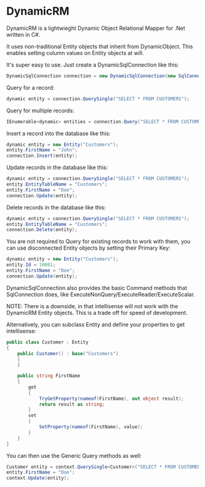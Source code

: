 # DynamicRM
DynamicRM is a lightwieght Dynamic Object Relational Mapper for .Net written in C#.

It uses non-traditional Entity objects that inherit from DynamicObject. This enables setting column values on Entity objects at will.

It's super easy to use. Just create a DynamicSqlConnection like this:

```C#
DynamicSqlConnection connection = new DynamicSqlConnection(new SqlConnection("<your connection string>"));
```

Query for a record:
```C#
dynamic entity = connection.QuerySingle("SELECT * FROM CUSTOMERS");
```

Query for multiple records:
```C#
IEnumerable<dynamic> entities = connection.Query("SELECT * FROM CUSTOMERS");
```

Insert a record into the database like this:
```C#
dynamic entity = new Entity("Customers");
entity.FirstName = "John";
connection.Insert(entity);
```

Update records in the database like this:
```C#
dynamic entity = connection.QuerySingle("SELECT * FROM CUSTOMERS");
entity.EntityTableName = "Customers";
entity.FirstName = "Doe";
connection.Update(entity);
```

Delete records in the database like this:
```C#
dynamic entity = connection.QuerySingle("SELECT * FROM CUSTOMERS");
entity.EntityTableName = "Customers";
connection.Delete(entity);
```

You are not required to Query for existing records to work with them, you can use disconnected Entity objects by setting their Primary Key:
```C#
dynamic entity = new Entity("Customers");
entity.Id = 10001;
entity.FirstName = "Doe";
connection.Update(entity);
```

DynamicSqlConnection also provides the basic Command methods that SqlConnection does, like ExecuteNonQuery/ExecuteReader/ExecuteScalar.

NOTE: There is a downside, in that intellisense will not work with the DynamicRM Entity objects. This is a trade off for speed of development.

Alternatively, you can subclass Entity and define your properties to get intellisense:
```C#
public class Customer : Entity
{
	public Customer() : base("Customers")
	{
	}

	public string FirstName
	{
		get
		{
			TryGetProperty(nameof(FirstName), out object result);
			return result as string;
		}
		set
		{
			SetProperty(nameof(FirstName), value);
		}
	}
}
```

You can then use the Generic Query methods as well:
```C#
Customer entity = context.QuerySingle<Customer>("SELECT * FROM CUSTOMERS");
entity.FirstName = "Doe";
context.Update(entity);
```
